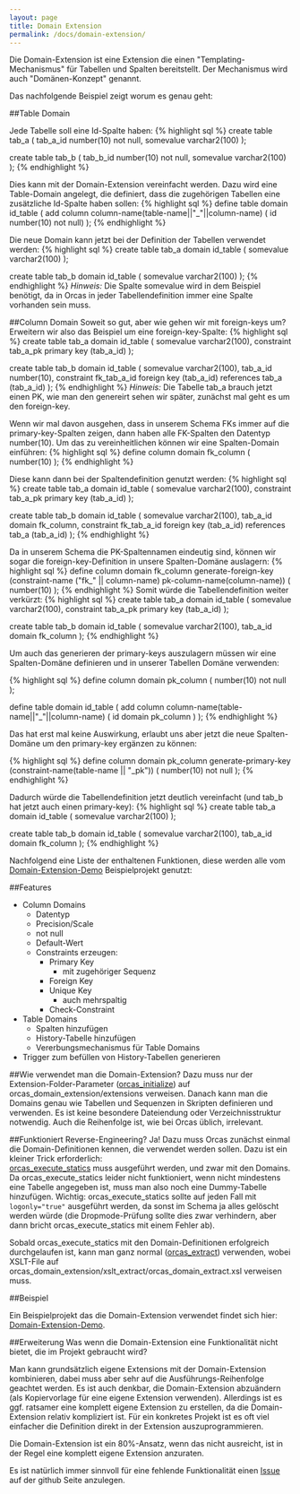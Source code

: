 ```yaml
---
layout: page
title: Domain Extension
permalink: /docs/domain-extension/
---
```


Die Domain-Extension ist eine Extension die einen "Templating-Mechanismus" für Tabellen und Spalten bereitstellt. Der Mechanismus wird auch "Domänen-Konzept" genannt. 

Das nachfolgende Beispiel zeigt worum es genau geht:

##Table Domain

Jede Tabelle soll eine Id-Spalte haben:
{% highlight sql %}
create table tab_a
(
  tab_a_id         number(10)          not null,
  somevalue        varchar2(100)
);

create table tab_b
(
  tab_b_id         number(10)          not null,
  somevalue        varchar2(100)
);
{% endhighlight %}

Dies kann mit der Domain-Extension vereinfacht werden. Dazu wird eine Table-Domain angelegt, die definiert, dass die zugehörigen Tabellen eine zusätzliche Id-Spalte haben sollen:
{% highlight sql %}
define table domain id_table
(
  add column column-name(table-name||"_"||column-name) ( id number(10) not null)
);
{% endhighlight %}

Die neue Domain kann jetzt bei der Definition der Tabellen verwendet werden:
{% highlight sql %}
create table tab_a domain id_table
(
  somevalue        varchar2(100)
);

create table tab_b domain id_table
(
  somevalue        varchar2(100)
);
{% endhighlight %}
*Hinweis:* Die Spalte somevalue wird in dem Beispiel benötigt, da in Orcas in jeder Tabellendefinition immer eine Spalte vorhanden sein muss.

##Column Domain
Soweit so gut, aber wie gehen wir mit foreign-keys um? Erweitern wir also das Beispiel um eine foreign-key-Spalte:
{% highlight sql %}
create table tab_a domain id_table
(
  somevalue        varchar2(100),
  constraint tab_a_pk primary key (tab_a_id)
);

create table tab_b domain id_table
(
  somevalue      varchar2(100),
  tab_a_id       number(10),
  constraint fk_tab_a_id foreign key (tab_a_id) references tab_a (tab_a_id)
);
{% endhighlight %}
*Hinweis:* Die Tabelle tab_a brauch jetzt einen PK, wie man den genereirt sehen wir später, zunächst mal geht es um den foreign-key.

Wenn wir mal davon ausgehen, dass in unserem Schema FKs immer auf die primary-key-Spalten zeigen, dann haben alle FK-Spalten den Datentyp number(10). Um das zu vereinheitlichen können wir eine Spalten-Domain einführen:
{% highlight sql %}
define column domain fk_column
(
  number(10)
);
{% endhighlight %}

Diese kann dann bei der Spaltendefinition genutzt werden:
{% highlight sql %}
create table tab_a domain id_table
(
  somevalue        varchar2(100),
  constraint tab_a_pk primary key (tab_a_id)
);

create table tab_b domain id_table
(
  somevalue      varchar2(100),
  tab_a_id       domain fk_column,
  constraint fk_tab_a_id foreign key (tab_a_id) references tab_a (tab_a_id)
);
{% endhighlight %}

Da in unserem Schema die PK-Spaltennamen eindeutig sind, können wir sogar die foreign-key-Definition in unsere Spalten-Domäne auslagern:
{% highlight sql %}
define column domain fk_column
generate-foreign-key (constraint-name ("fk_" || column-name) pk-column-name(column-name))
(
  number(10)
);
{% endhighlight %}
Somit würde die Tabellendefinition weiter verkürzt:
{% highlight sql %}
create table tab_a domain id_table
(
  somevalue        varchar2(100),
  constraint tab_a_pk primary key (tab_a_id)
);

create table tab_b domain id_table
(
  somevalue      varchar2(100),
  tab_a_id       domain fk_column
);
{% endhighlight %}

Um auch das generieren der primary-keys auszulagern müssen wir eine Spalten-Domäne definieren und in unserer Tabellen Domäne verwenden:

{% highlight sql %}
define column domain pk_column
(
  number(10) not null
);

define table domain id_table
(
  add column column-name(table-name||"_"||column-name) ( id domain pk_column )
);
{% endhighlight %}

Das hat erst mal keine Auswirkung, erlaubt uns aber jetzt die neue Spalten-Domäne um den primary-key ergänzen zu können:

{% highlight sql %}
define column domain pk_column
generate-primary-key (constraint-name(table-name || "_pk"))
(
  number(10) not null
);
{% endhighlight %}

Dadurch würde die Tabellendefinition jetzt deutlich vereinfacht (und tab_b hat jetzt auch einen primary-key):
{% highlight sql %}
create table tab_a domain id_table
(
  somevalue        varchar2(100)
);

create table tab_b domain id_table
(
  somevalue      varchar2(100),
  tab_a_id       domain fk_column
);
{% endhighlight %}

Nachfolgend eine Liste der enthaltenen Funktionen, diese werden alle vom [Domain-Extension-Demo]({{site.baseurl}}/docs/examples/#domain_extension_demo) Beispielprojekt genutzt:

##Features

* Column Domains
  * Datentyp
  * Precision/Scale
  * not null
  * Default-Wert
  * Constraints erzeugen:
    * Primary Key
      * mit zugehöriger Sequenz
    * Foreign Key
    * Unique Key
      * auch mehrspaltig
    * Check-Constraint 
* Table Domains
  * Spalten hinzufügen
  * History-Tabelle hinzufügen
  * Vererbungsmechanismus für Table Domains
* Trigger zum befüllen von History-Tabellen generieren


##Wie verwendet man die Domain-Extension?
Dazu muss nur der Extension-Folder-Parameter ([orcas_initialize]({{site.baseurl}}/docs/ant-tasks/#orcas_initialize)) auf orcas_domain_extension/extensions verweisen.
Danach kann man die Domains genau wie Tabellen und Sequenzen in Skripten definieren und verwenden. Es ist keine besondere Dateiendung oder Verzeichnisstruktur notwendig. Auch die Reihenfolge ist, wie bei Orcas üblich, irrelevant.

##Funktioniert Reverse-Engineering?
Ja! Dazu muss Orcas zunächst einmal die Domain-Definitionen kennen, die verwendet werden sollen. Dazu ist ein kleiner Trick erforderlich:
<br/>[orcas_execute_statics]({{site.baseurl}}/docs/ant-tasks/#orcas_execute_statics) muss ausgeführt werden, und zwar mit den Domains. Da orcas_execute_statics leider nicht funktioniert, wenn nicht mindestens eine Tabelle angegeben ist, muss man also noch eine Dummy-Tabelle hinzufügen. Wichtig: orcas_execute_statics sollte auf jeden Fall mit <code>logonly="true"</code> ausgeführt werden, da sonst im Schema ja alles gelöscht werden würde (die Dropmode-Prüfung sollte dies zwar verhindern, aber dann bricht orcas_execute_statics mit einem Fehler ab). 

Sobald orcas_execute_statics mit den Domain-Definitionen erfolgreich durchgelaufen ist, kann man ganz normal ([orcas_extract]({{site.baseurl}}/docs/ant-tasks/#orcas_extract)) verwenden, wobei XSLT-File auf orcas_domain_extension/xslt_extract/orcas_domain_extract.xsl verweisen muss.

##Beispiel

Ein Beispielprojekt das die Domain-Extension verwendet findet sich hier: [Domain-Extension-Demo]({{site.baseurl}}/docs/examples/#domain_extension_demo).

##Erweiterung
Was wenn die Domain-Extension eine Funktionalität nicht bietet, die im Projekt gebraucht wird?

Man kann grundsätzlich eigene Extensions mit der Domain-Extension kombinieren, dabei muss aber sehr auf die Ausführungs-Reihenfolge geachtet werden. Es ist auch denkbar, die Domain-Extension abzuändern (als Kopiervorlage für eine eigene Extension verwenden).
Allerdings ist es ggf. ratsamer eine komplett eigene Extension zu erstellen, da die Domain-Extension relativ kompliziert ist. Für ein konkretes Projekt ist es oft viel einfacher die Definition direkt in der Extension auszuprogrammieren.

Die Domain-Extension ist ein 80%-Ansatz, wenn das nicht ausreicht, ist in der Regel eine komplett eigene Extension anzuraten. 

Es ist natürlich immer sinnvoll für eine fehlende Funktionalität einen <a href="{{ site.github_issues }}">Issue</a> auf der github Seite anzulegen.

